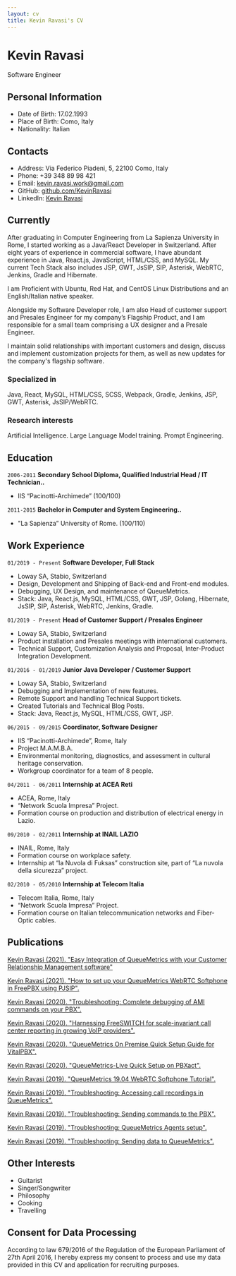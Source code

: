 ```yaml
---
layout: cv
title: Kevin Ravasi's CV
---
```

# Kevin Ravasi
Software Engineer

## Personal Information

- Date of Birth: 17.02.1993
- Place of Birth: Como, Italy
- Nationality: Italian

## Contacts

- Address: Via Federico Piadeni, 5, 22100 Como, Italy
- Phone: +39 348 89 98 421
- Email: <a href="kevin.ravasi.work@gmail.com">kevin.ravasi.work@gmail.com</a>
- GitHub: [github.com/KevinRavasi](https://github.com/KevinRavasi)
- LinkedIn: [Kevin Ravasi](https://www.linkedin.com/in/kevin-ravasi-a00a1a175)

## Currently

After graduating in Computer Engineering from La Sapienza University in Rome, I started working as a Java/React Developer in Switzerland. After eight years
of experience in commercial software, I have abundant experience in Java, React.js, JavaScript, HTML/CSS, and MySQL. My current Tech Stack also includes JSP, GWT, JsSIP, SIP, Asterisk, WebRTC, Jenkins, Gradle and Hibernate.

I am Proficient with Ubuntu, Red Hat, and CentOS Linux Distributions and an English/Italian native speaker.

Alongside my Software Developer role, I am also Head of customer support and Presales Engineer for my company’s Flagship Product, and I am responsible for a small team comprising a UX designer and a Presale Engineer. 

I maintain solid relationships with important customers and design, discuss and implement customization projects for them, as well as new updates for the company's flagship software.

### Specialized in

Java, React, MySQL, HTML/CSS, SCSS, Webpack, Gradle, Jenkins, JSP, GWT, Asterisk, JsSIP/WebRTC.

### Research interests

Artificial Intelligence. Large Language Model training. Prompt Engineering.

## Education

`2006-2011`
__Secondary School Diploma, Qualified Industrial Head / IT Technician..__

- IIS “Pacinotti-Archimede” (100/100)

`2011-2015`
__Bachelor in Computer and System Engineering..__

- "La Sapienza” University of Rome. (100/110)

## Work Experience

`01/2019 - Present`
__Software Developer, Full Stack__

- Loway SA, Stabio, Switzerland
- Design, Development and Shipping of Back-end and Front-end modules.
- Debugging, UX Design, and maintenance of QueueMetrics.
- Stack: Java, React.js, MySQL, HTML/CSS, GWT, JSP, Golang, Hibernate, JsSIP, SIP, Asterisk, WebRTC, Jenkins, Gradle.

`01/2019 - Present`
__Head of Customer Support / Presales Engineer__

- Loway SA, Stabio, Switzerland
- Product installation and Presales meetings with international customers.
- Technical Support, Customization Analysis and Proposal, Inter-Product Integration Development.

`01/2016 - 01/2019`
__Junior Java Developer / Customer Support__

- Loway SA, Stabio, Switzerland
- Debugging and Implementation of new features.
- Remote Support and handling Technical Support tickets.
- Created Tutorials and Technical Blog Posts.
- Stack: Java, React.js, MySQL, HTML/CSS, GWT, JSP.

`06/2015 - 09/2015`
__Coordinator, Software Designer__

- IIS “Pacinotti-Archimede”, Rome, Italy
- Project M.A.M.B.A.
- Environmental monitoring, diagnostics, and assessment in cultural heritage conservation.
- Workgroup coordinator for a team of 8 people.

`04/2011 - 06/2011`
__Internship at ACEA Reti__

- ACEA, Rome, Italy
- “Network Scuola Impresa” Project.
- Formation course on production and distribution of electrical energy in Lazio.

`09/2010 - 02/2011`
__Internship at INAIL LAZIO__

- INAIL, Rome, Italy
- Formation course on workplace safety.
- Internship at “la Nuvola di Fuksas” construction site, part of “La nuvola della sicurezza” project.

`02/2010 - 05/2010`
__Internship at Telecom Italia__

- Telecom Italia, Rome, Italy
- “Network Scuola Impresa” Project.
- Formation course on Italian telecommunication networks and Fiber-Optic cables.

## Publications

[Kevin Ravasi (2021). "Easy Integration of QueueMetrics with your Customer Relationship Management software"](https://www.queuemetrics.com/blog/2021/01/27/CRM-integration-tutorial/?lid=N221)

[Kevin Ravasi (2021). "How to set up your QueueMetrics WebRTC Softphone in FreePBX using PJSIP".](https://www.queuemetrics.com/blog/2021/01/13/WebRTC-FreePBX-setup/)

[Kevin Ravasi (2020). "Troubleshooting: Complete debugging of AMI commands on your PBX".](https://www.queuemetrics.com/blog/2020/09/08/tracking-AMI/)

[Kevin Ravasi (2020). "Harnessing FreeSWITCH for scale-invariant call center reporting in growing VoIP providers".](https://www.queuemetrics.com/call-center_reports_monitoring/freeswitch-for-scale-invariant-call-centre.jsp)

[Kevin Ravasi (2020). "QueueMetrics On Premise Quick Setup Guide for VitalPBX".](https://www.queuemetrics.com/blog/2020/04/29/queuemetrics-guide-vitalpbx/)

[Kevin Ravasi (2020). "QueueMetrics-Live Quick Setup on PBXact".](https://www.queuemetrics.com/blog/2020/02/12/QueueMetricsLive-installation-PBXact/)

[Kevin Ravasi (2019). "QueueMetrics 19.04 WebRTC Softphone Tutorial".](https://www.queuemetrics.com/blog/2019/04/17/WebRTC_1904/)

[Kevin Ravasi (2019). "Troubleshooting: Accessing call recordings in QueueMetrics".](https://www.queuemetrics.com/blog/2019/03/12/Troubleshooting-accessing-recordings/)

[Kevin Ravasi (2019). "Troubleshooting: Sending commands to the PBX".](https://www.queuemetrics.com/blog/2019/02/13/Troubleshooting-sending-commands/)

[Kevin Ravasi (2019). "Troubleshooting: QueueMetrics Agents setup".](https://www.queuemetrics.com/blog/2019/01/30/Troubleshooting-Agent-setup/)

[Kevin Ravasi (2019). "Troubleshooting: Sending data to QueueMetrics".](https://www.queuemetrics.com/news.jsp?uid=news-20190117-troubleshooting-queuemetrics)

## Other Interests
- Guitarist
- Singer/Songwriter
- Philosophy
- Cooking
- Travelling

## Consent for Data Processing

According to law 679/2016 of the Regulation of the European Parliament of 27th April 2016, I hereby express my consent to process and use my data provided in this CV and application for recruiting purposes.

